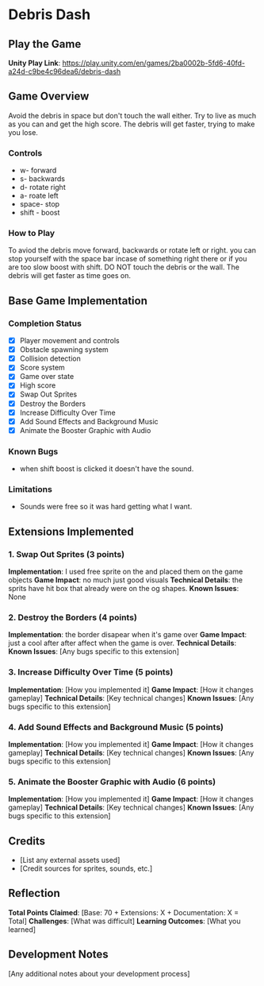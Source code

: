 # Debris Dash

## Play the Game
**Unity Play Link**: https://play.unity.com/en/games/2ba0002b-5fd6-40fd-a24d-c9be4c96dea6/debris-dash

## Game Overview
Avoid the debris in space but don't touch the wall either. Try to live as much as you can and get the high score. The debris will get faster, trying to make you lose.

### Controls
- w- forward
- s- backwards
- d- rotate right
- a- roate left
- space- stop
- shift - boost

### How to Play
To aviod the debris move forward, backwards or rotate left or right. you can stop yourself with the space bar incase of something right there or if you are too slow boost with shift.
DO NOT touch the debris or the wall. The debris will get faster as time goes on.

## Base Game Implementation

### Completion Status
- [x] Player movement and controls
- [x] Obstacle spawning system
- [x] Collision detection
- [x] Score system
- [x] Game over state
- [x] High score
- [x] Swap Out Sprites
- [x] Destroy the Borders
- [x] Increase Difficulty Over Time
- [x] Add Sound Effects and Background Music
- [x] Animate the Booster Graphic with Audio

### Known Bugs
- when shift boost is clicked it doesn't have the sound.

### Limitations
- Sounds were free so it was hard getting what I want.

## Extensions Implemented

### 1. Swap Out Sprites (3 points)
**Implementation**: I used free sprite on the and placed them on the game objects
**Game Impact**: no much just good visuals
**Technical Details**: the sprits have hit box that already were on the og shapes.
**Known Issues**: None 

### 2. Destroy the Borders (4 points)
**Implementation**: the border disapear when it's game over
**Game Impact**: just a cool after after affect when the game is over.
**Technical Details**: 
**Known Issues**: [Any bugs specific to this extension]

### 3.  Increase Difficulty Over Time (5 points)
**Implementation**: [How you implemented it]
**Game Impact**: [How it changes gameplay]
**Technical Details**: [Key technical changes]
**Known Issues**: [Any bugs specific to this extension]

### 4. Add Sound Effects and Background Music (5 points)
**Implementation**: [How you implemented it]
**Game Impact**: [How it changes gameplay]
**Technical Details**: [Key technical changes]
**Known Issues**: [Any bugs specific to this extension]

### 5. Animate the Booster Graphic with Audio (6 points)
**Implementation**: [How you implemented it]
**Game Impact**: [How it changes gameplay]
**Technical Details**: [Key technical changes]
**Known Issues**: [Any bugs specific to this extension]


## Credits
- [List any external assets used]
- [Credit sources for sprites, sounds, etc.]

## Reflection
**Total Points Claimed**: [Base: 70 + Extensions: X + Documentation: X = Total]
**Challenges**: [What was difficult]
**Learning Outcomes**: [What you learned]

## Development Notes
[Any additional notes about your development process]
